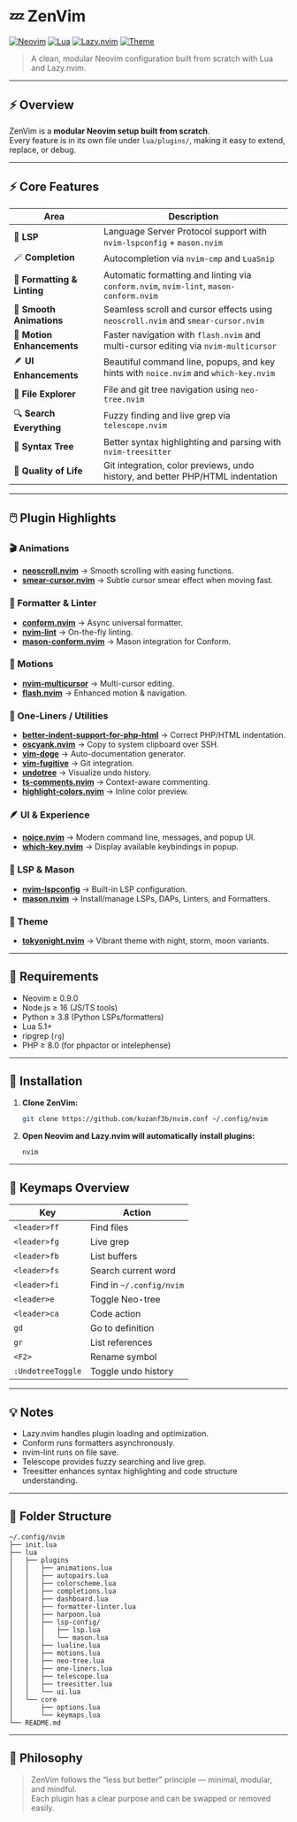 # 💤 ZenVim

[![Neovim](https://img.shields.io/badge/Neovim-0.9+-green?logo=neovim)](https://neovim.io/)
[![Lua](https://img.shields.io/badge/Lua-5.1-blue?logo=lua)](https://www.lua.org/)
[![Lazy.nvim](https://img.shields.io/badge/Plugin%20Manager-Lazy.nvim-orange)](https://github.com/folke/lazy.nvim)
[![Theme](https://img.shields.io/badge/Theme-TokyoNight-purple)](https://github.com/folke/tokyonight.nvim)

> A clean, modular Neovim configuration built from scratch with Lua and Lazy.nvim.

---

## ⚡ Overview

ZenVim is a **modular Neovim setup built from scratch**.  
Every feature is in its own file under `lua/plugins/`, making it easy to extend, replace, or debug.  

---

## ⚡ Core Features

| Area | Description |
|------|--------------|
| 🧠 **LSP** | Language Server Protocol support with `nvim-lspconfig` + `mason.nvim` |
| 🪄 **Completion** | Autocompletion via `nvim-cmp` and `LuaSnip` |
| 🧹 **Formatting & Linting** | Automatic formatting and linting via `conform.nvim`, `nvim-lint`, `mason-conform.nvim` |
| 🎥 **Smooth Animations** | Seamless scroll and cursor effects using `neoscroll.nvim` and `smear-cursor.nvim` |
| 🚀 **Motion Enhancements** | Faster navigation with `flash.nvim` and multi-cursor editing via `nvim-multicursor` |
| 🪶 **UI Enhancements** | Beautiful command line, popups, and key hints with `noice.nvim` and `which-key.nvim` |
| 🧭 **File Explorer** | File and git tree navigation using `neo-tree.nvim` |
| 🔍 **Search Everything** | Fuzzy finding and live grep via `telescope.nvim` |
| 🌳 **Syntax Tree** | Better syntax highlighting and parsing with `nvim-treesitter` |
| 💾 **Quality of Life** | Git integration, color previews, undo history, and better PHP/HTML indentation |

---

## 🖱️ Plugin Highlights

### 🎬 Animations
- **[neoscroll.nvim](https://github.com/karb94/neoscroll.nvim)** → Smooth scrolling with easing functions.
- **[smear-cursor.nvim](https://github.com/sphamba/smear-cursor.nvim)** → Subtle cursor smear effect when moving fast.

### 🧹 Formatter & Linter
- **[conform.nvim](https://github.com/stevearc/conform.nvim)** → Async universal formatter.
- **[nvim-lint](https://github.com/mfussenegger/nvim-lint)** → On-the-fly linting.
- **[mason-conform.nvim](https://github.com/zeioth/mason-conform.nvim)** → Mason integration for Conform.

### 🏃 Motions
- **[nvim-multicursor](https://github.com/smoka7/multicursors.nvim)** → Multi-cursor editing.
- **[flash.nvim](https://github.com/folke/flash.nvim)** → Enhanced motion & navigation.

### 🧩 One-Liners / Utilities
- **[better-indent-support-for-php-html](https://github.com/Vimjas/vim-html-php-indent)** → Correct PHP/HTML indentation.
- **[oscyank.nvim](https://github.com/ojroques/nvim-osc52)** → Copy to system clipboard over SSH.
- **[vim-doge](https://github.com/kkoomen/vim-doge)** → Auto-documentation generator.
- **[vim-fugitive](https://github.com/tpope/vim-fugitive)** → Git integration.
- **[undotree](https://github.com/mbbill/undotree)** → Visualize undo history.
- **[ts-comments.nvim](https://github.com/JoosepAlviste/nvim-ts-context-commentstring)** → Context-aware commenting.
- **[highlight-colors.nvim](https://github.com/brenoprata10/nvim-highlight-colors)** → Inline color preview.

### 🪶 UI & Experience
- **[noice.nvim](https://github.com/folke/noice.nvim)** → Modern command line, messages, and popup UI.
- **[which-key.nvim](https://github.com/folke/which-key.nvim)** → Display available keybindings in popup.

### 🧠 LSP & Mason
- **[nvim-lspconfig](https://github.com/neovim/nvim-lspconfig)** → Built-in LSP configuration.
- **[mason.nvim](https://github.com/williamboman/mason.nvim)** → Install/manage LSPs, DAPs, Linters, and Formatters.

### 🎨 Theme
- **[tokyonight.nvim](https://github.com/folke/tokyonight.nvim)** → Vibrant theme with night, storm, moon variants.

---

## 🧰 Requirements

- Neovim ≥ 0.9.0  
- Node.js ≥ 16 (JS/TS tools)  
- Python ≥ 3.8 (Python LSPs/formatters)  
- Lua 5.1+  
- ripgrep (`rg`)  
- PHP ≥ 8.0 (for phpactor or intelephense)

---

## 🚀 Installation

1. **Clone ZenVim:**

   ```bash
   git clone https://github.com/kuzanf3b/nvim.conf ~/.config/nvim
   ```

2. **Open Neovim and Lazy.nvim will automatically install plugins:**

   ```bash
   nvim
   ```

---

## 🔑 Keymaps Overview

| Key | Action |
|-----|--------|
| `<leader>ff` | Find files |
| `<leader>fg` | Live grep |
| `<leader>fb` | List buffers |
| `<leader>fs` | Search current word |
| `<leader>fi` | Find in `~/.config/nvim` |
| `<leader>e` | Toggle Neo-tree |
| `<leader>ca` | Code action |
| `gd` | Go to definition |
| `gr` | List references |
| `<F2>` | Rename symbol |
| `:UndotreeToggle` | Toggle undo history |

---

## 💡 Notes

- Lazy.nvim handles plugin loading and optimization.
- Conform runs formatters asynchronously.
- nvim-lint runs on file save.
- Telescope provides fuzzy searching and live grep.
- Treesitter enhances syntax highlighting and code structure understanding.

---

## 🧩 Folder Structure

```
~/.config/nvim
├── init.lua
├── lua
│   ├── plugins
│   │   ├── animations.lua
│   │   ├── autopairs.lua
│   │   ├── colorscheme.lua
│   │   ├── completions.lua
│   │   ├── dashboard.lua
│   │   ├── formatter-linter.lua
│   │   ├── harpoon.lua
│   │   ├── lsp-config/
│   │   │   ├── lsp.lua
│   │   │   └── mason.lua
│   │   ├── lualine.lua
│   │   ├── motions.lua
│   │   ├── neo-tree.lua
│   │   ├── one-liners.lua
│   │   ├── telescope.lua
│   │   ├── treesitter.lua
│   │   └── ui.lua
│   └── core
│       ├── options.lua
│       └── keymaps.lua
└── README.md
```

---

## 🧘 Philosophy

> ZenVim follows the “less but better” principle — minimal, modular, and mindful.  
> Each plugin has a clear purpose and can be swapped or removed easily.
